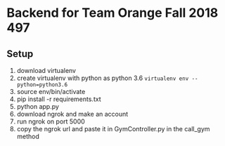 # Backend for Team Orange Fall 2018 497

## Setup
1. download virtualenv
2. create virtualenv with python as python 3.6
`virtualenv env --python=python3.6`
3. source env/bin/activate
4. pip install -r requirements.txt
5. python app.py
6. download ngrok and make an account
7. run ngrok on port 5000
8. copy the ngrok url and paste it in GymController.py in the call_gym method